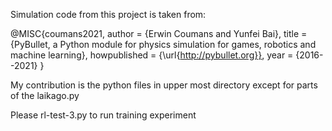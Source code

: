 Simulation code from this project is taken from:

@MISC{coumans2021,
author =   {Erwin Coumans and Yunfei Bai},
title =    {PyBullet, a Python module for physics simulation for games, robotics and machine learning},
howpublished = {\url{http://pybullet.org}},
year = {2016--2021}
}


My contribution is the python files in upper most directory except for parts of the laikago.py


Please rl-test-3.py to run training experiment
